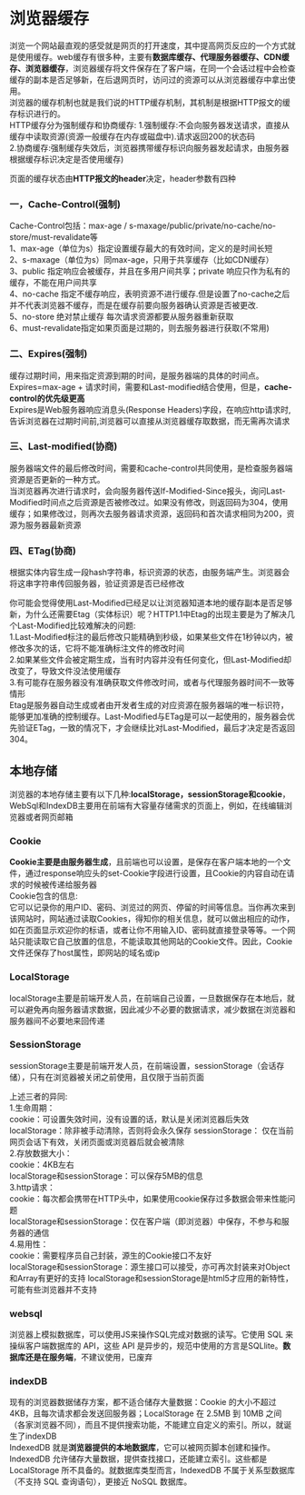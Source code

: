 # 浏览器缓存
浏览一个网站最直观的感受就是网页的打开速度，其中提高网页反应的一个方式就是使用缓存。web缓存有很多种，主要有**数据库缓存、代理服务器缓存、CDN缓存、浏览器缓存**，浏览器缓存将文件保存在了客户端，在同一个会话过程中会检查缓存的副本是否足够新，在后退网页时，访问过的资源可以从浏览器缓存中拿出使用。  
浏览器的缓存机制也就是我们说的HTTP缓存机制，其机制是根据HTTP报文的缓存标识进行的。  
HTTP缓存分为强制缓存和协商缓存:
1.强制缓存:不会向服务器发送请求，直接从缓存中读取资源(资源一般缓存在内存或磁盘中).请求返回200的状态码  
2.协商缓存:强制缓存失效后，浏览器携带缓存标识向服务器发起请求，由服务器根据缓存标识决定是否使用缓存)  

页面的缓存状态由**HTTP报文的header**决定，header参数有四种  
### 一，Cache-Control(强制)
Cache-Control包括：max-age / s-maxage/public/private/no-cache/no-store/must-revalidate等  
1、max-age（单位为s）指定设置缓存最大的有效时间，定义的是时间长短  
2、s-maxage（单位为s）同max-age，只用于共享缓存（比如CDN缓存）  
3、public 指定响应会被缓存，并且在多用户间共享；private 响应只作为私有的缓存，不能在用户间共享  
4、no-cache 指定不缓存响应，表明资源不进行缓存.但是设置了no-cache之后并不代表浏览器不缓存，而是在缓存前要向服务器确认资源是否被更改.  
5、no-store 绝对禁止缓存 每次请求资源都要从服务器重新获取  
6、must-revalidate指定如果页面是过期的，则去服务器进行获取(不常用)
### 二、Expires(强制)
缓存过期时间，用来指定资源到期的时间，是服务器端的具体的时间点。Expires=max-age + 请求时间，需要和Last-modified结合使用，但是，**cache-control的优先级更高**  
Expires是Web服务器响应消息头(Response Headers)字段，在响应http请求时,告诉浏览器在过期时间前,浏览器可以直接从浏览器缓存取数据，而无需再次请求  
### 三、Last-modified(协商)
服务器端文件的最后修改时间，需要和cache-control共同使用，是检查服务器端资源是否更新的一种方式。  
当浏览器再次进行请求时，会向服务器传送If-Modified-Since报头，询问Last-Modified时间点之后资源是否被修改过。如果没有修改，则返回码为304，使用缓存；如果修改过，则再次去服务器请求资源，返回码和首次请求相同为200，资源为服务器最新资源
### 四、ETag(协商)
根据实体内容生成一段hash字符串，标识资源的状态，由服务端产生。浏览器会将这串字符串传回服务器，验证资源是否已经修改  

你可能会觉得使用Last-Modified已经足以让浏览器知道本地的缓存副本是否足够新，为什么还需要Etag（实体标识）呢？HTTP1.1中Etag的出现主要是为了解决几个Last-Modified比较难解决的问题:  
1.Last-Modified标注的最后修改只能精确到秒级，如果某些文件在1秒钟以内，被修改多次的话，它将不能准确标注文件的修改时间  
2.如果某些文件会被定期生成，当有时内容并没有任何变化，但Last-Modified却改变了，导致文件没法使用缓存  
3.有可能存在服务器没有准确获取文件修改时间，或者与代理服务器时间不一致等情形  
Etag是服务器自动生成或者由开发者生成的对应资源在服务器端的唯一标识符，能够更加准确的控制缓存。Last-Modified与ETag是可以一起使用的，服务器会优先验证ETag，一致的情况下，才会继续比对Last-Modified，最后才决定是否返回304。
## 本地存储
浏览器的本地存储主要有以下几种:**localStorage，sessionStorage和cookie**，WebSql和IndexDB主要用在前端有大容量存储需求的页面上，例如，在线编辑浏览器或者网页邮箱  
### Cookie
**Cookie主要是由服务器生成**，且前端也可以设置，是保存在客户端本地的一个文件，通过response响应头的set-Cookie字段进行设置，且Cookie的内容自动在请求的时候被传递给服务器  
Cookie包含的信息:  
它可以记录你的用户ID、密码、浏览过的网页、停留的时间等信息。当你再次来到该网站时，网站通过读取Cookies，得知你的相关信息，就可以做出相应的动作，如在页面显示欢迎你的标语，或者让你不用输入ID、密码就直接登录等等。一个网站只能读取它自己放置的信息，不能读取其他网站的Cookie文件。因此，Cookie文件还保存了host属性，即网站的域名或ip  
### LocalStorage 
localStorage主要是前端开发人员，在前端自己设置，一旦数据保存在本地后，就可以避免再向服务器请求数据，因此减少不必要的数据请求，减少数据在浏览器和服务器间不必要地来回传递
### SessionStorage
sessionStorage主要是前端开发人员，在前端设置，sessionStorage（会话存储），只有在浏览器被关闭之前使用，且仅限于当前页面  

上述三者的异同:  
1.生命周期：  
cookie：可设置失效时间，没有设置的话，默认是关闭浏览器后失效  
localStorage：除非被手动清除，否则将会永久保存 
sessionStorage： 仅在当前网页会话下有效，关闭页面或浏览器后就会被清除  
2.存放数据大小：   
cookie：4KB左右  
localStorage和sessionStorage：可以保存5MB的信息   
3.http请求：  
cookie：每次都会携带在HTTP头中，如果使用cookie保存过多数据会带来性能问题  
localStorage和sessionStorage：仅在客户端（即浏览器）中保存，不参与和服务器的通信  
4.易用性：  
cookie：需要程序员自己封装，源生的Cookie接口不友好  
localStorage和sessionStorage：源生接口可以接受，亦可再次封装来对Object和Array有更好的支持
localStorage和sessionStorage是html5才应用的新特性，可能有些浏览器并不支持

###  websql
浏览器上模拟数据库，可以使用JS来操作SQL完成对数据的读写。它使用 SQL 来操纵客户端数据库的 API，这些 API 是异步的，规范中使用的方言是SQLlite。**数据库还是在服务端**，不建议使用，已废弃  
### indexDB
现有的浏览器数据储存方案，都不适合储存大量数据：Cookie 的大小不超过4KB，且每次请求都会发送回服务器；LocalStorage 在 2.5MB 到 10MB 之间（各家浏览器不同），而且不提供搜索功能，不能建立自定义的索引。所以，就诞生了indexDB    
IndexedDB 就是**浏览器提供的本地数据库**，它可以被网页脚本创建和操作。IndexedDB 允许储存大量数据，提供查找接口，还能建立索引。这些都是 LocalStorage 所不具备的。就数据库类型而言，IndexedDB 不属于关系型数据库（不支持 SQL 查询语句），更接近 NoSQL 数据库。